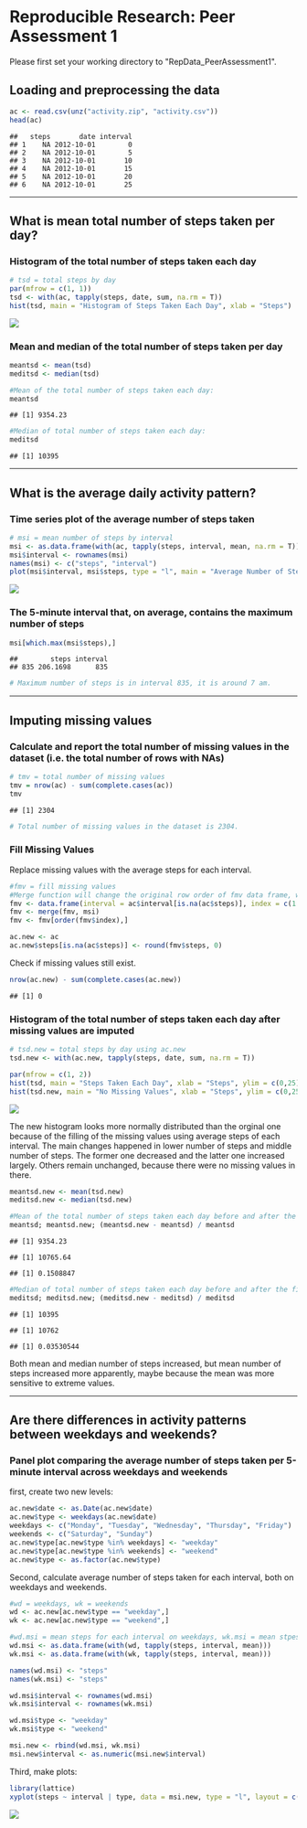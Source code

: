 # Reproducible Research: Peer Assessment 1
Please first set your working directory to "RepData_PeerAssessment1".

## Loading and preprocessing the data


```r
ac <- read.csv(unz("activity.zip", "activity.csv"))
head(ac)
```

```
##   steps       date interval
## 1    NA 2012-10-01        0
## 2    NA 2012-10-01        5
## 3    NA 2012-10-01       10
## 4    NA 2012-10-01       15
## 5    NA 2012-10-01       20
## 6    NA 2012-10-01       25
```

***

## What is mean total number of steps taken per day?

### Histogram of the total number of steps taken each day


```r
# tsd = total steps by day
par(mfrow = c(1, 1))
tsd <- with(ac, tapply(steps, date, sum, na.rm = T))
hist(tsd, main = "Histogram of Steps Taken Each Day", xlab = "Steps")
```

![](figure/unnamed-chunk-2-1.png)<!-- -->

### Mean and median of the total number of steps taken per day


```r
meantsd <- mean(tsd)
meditsd <- median(tsd)

#Mean of the total number of steps taken each day:
meantsd
```

```
## [1] 9354.23
```

```r
#Median of total number of steps taken each day:
meditsd
```

```
## [1] 10395
```

***

## What is the average daily activity pattern?

### Time series plot of the average number of steps taken


```r
# msi = mean number of steps by interval
msi <- as.data.frame(with(ac, tapply(steps, interval, mean, na.rm = T)))
msi$interval <- rownames(msi)
names(msi) <- c("steps", "interval")
plot(msi$interval, msi$steps, type = "l", main = "Average Number of Steps Taken", xlab = "Intervals", ylab = "Average Steps")
```

![](figure/unnamed-chunk-4-1.png)<!-- -->

### The 5-minute interval that, on average, contains the maximum number of steps


```r
msi[which.max(msi$steps),]
```

```
##        steps interval
## 835 206.1698      835
```

```r
# Maximum number of steps is in interval 835, it is around 7 am.
```

***

## Imputing missing values
### Calculate and report the total number of missing values in the dataset (i.e. the total number of rows with NAs)


```r
# tmv = total number of missing values
tmv = nrow(ac) - sum(complete.cases(ac))
tmv
```

```
## [1] 2304
```

```r
# Total number of missing values in the dataset is 2304.
```

### Fill Missing Values

Replace missing values with the average steps for each interval.


```r
#fmv = fill missing values
#Merge function will change the original row order of fmv data frame, which is the order I'll use to fill the missing values in ac data frame. An extra index column could fix this problem.
fmv <- data.frame(interval = ac$interval[is.na(ac$steps)], index = c(1: 2304))
fmv <- merge(fmv, msi)
fmv <- fmv[order(fmv$index),]

ac.new <- ac
ac.new$steps[is.na(ac$steps)] <- round(fmv$steps, 0)
```

Check if missing values still exist.


```r
nrow(ac.new) - sum(complete.cases(ac.new))
```

```
## [1] 0
```

### Histogram of the total number of steps taken each day after missing values are imputed

```r
# tsd.new = total steps by day using ac.new
tsd.new <- with(ac.new, tapply(steps, date, sum, na.rm = T))

par(mfrow = c(1, 2))
hist(tsd, main = "Steps Taken Each Day", xlab = "Steps", ylim = c(0,25), breaks = 10)
hist(tsd.new, main = "No Missing Values", xlab = "Steps", ylim = c(0,25), breaks = 10)
```

![](figure/unnamed-chunk-9-1.png)<!-- -->

The new histogram looks more normally distributed than the orginal one because of the filling of the missing values using average steps of each interval. The main changes happened in lower number of steps and middle number of steps. The former one decreased and the latter one increased largely. Others remain unchanged, because there were no missing values in there.


```r
meantsd.new <- mean(tsd.new)
meditsd.new <- median(tsd.new)

#Mean of the total number of steps taken each day before and after the filling of missing values, and the percentage changes:
meantsd; meantsd.new; (meantsd.new - meantsd) / meantsd
```

```
## [1] 9354.23
```

```
## [1] 10765.64
```

```
## [1] 0.1508847
```

```r
#Median of total number of steps taken each day before and after the filling of missing values, and the percentage changes:
meditsd; meditsd.new; (meditsd.new - meditsd) / meditsd
```

```
## [1] 10395
```

```
## [1] 10762
```

```
## [1] 0.03530544
```

Both mean and median number of steps increased, but mean number of steps increased more apparently, maybe because the mean was more sensitive to extreme values.

***

## Are there differences in activity patterns between weekdays and weekends?
### Panel plot comparing the average number of steps taken per 5-minute interval across weekdays and weekends
first, create two new levels:

```r
ac.new$date <- as.Date(ac.new$date)
ac.new$type <- weekdays(ac.new$date)
weekdays <- c("Monday", "Tuesday", "Wednesday", "Thursday", "Friday")
weekends <- c("Saturday", "Sunday")
ac.new$type[ac.new$type %in% weekdays] <- "weekday"
ac.new$type[ac.new$type %in% weekends] <- "weekend"
ac.new$type <- as.factor(ac.new$type)
```


Second, calculate average number of steps taken for each interval, both on weekdays and weekends.

```r
#wd = weekdays, wk = weekends
wd <- ac.new[ac.new$type == "weekday",]
wk <- ac.new[ac.new$type == "weekend",]

#wd.msi = mean steps for each interval on weekdays, wk.msi = mean stpes for each interval on weekends.
wd.msi <- as.data.frame(with(wd, tapply(steps, interval, mean)))
wk.msi <- as.data.frame(with(wk, tapply(steps, interval, mean)))

names(wd.msi) <- "steps"
names(wk.msi) <- "steps"

wd.msi$interval <- rownames(wd.msi)
wk.msi$interval <- rownames(wk.msi)

wd.msi$type <- "weekday"
wk.msi$type <- "weekend"

msi.new <- rbind(wd.msi, wk.msi)
msi.new$interval <- as.numeric(msi.new$interval)
```

Third, make plots:

```r
library(lattice)
xyplot(steps ~ interval | type, data = msi.new, type = "l", layout = c(1, 2))
```

![](figure/unnamed-chunk-13-1.png)<!-- -->
